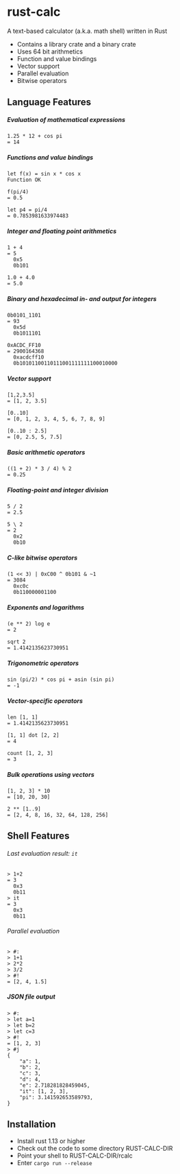 # rust-calc
A text-based calculator (a.k.a. math shell) written in Rust

* Contains a library crate and a binary crate
* Uses 64 bit arithmetics
* Function and value bindings
* Vector support
* Parallel evaluation
* Bitwise operators

## Language Features

##### Evaluation of mathematical expressions
```
1.25 * 12 + cos pi
= 14
```

##### Functions and value bindings
```
let f(x) = sin x * cos x
Function OK

f(pi/4)
= 0.5

let p4 = pi/4
= 0.7853981633974483
```

##### Integer and floating point arithmetics
```
1 + 4
= 5
  0x5
  0b101

1.0 + 4.0
= 5.0
```

##### Binary and hexadecimal in- and output for integers
```
0b0101_1101
= 93
  0x5d
  0b1011101

0xACDC_FF10
= 2900164368
  0xacdcff10
  0b10101100110111001111111100010000
```

##### Vector support
```
[1,2,3.5]
= [1, 2, 3.5]

[0..10]
= [0, 1, 2, 3, 4, 5, 6, 7, 8, 9]

[0..10 : 2.5]
= [0, 2.5, 5, 7.5]
```

##### Basic arithmetic operators
```
((1 + 2) * 3 / 4) % 2
= 0.25
```

##### Floating-point and integer division
```
5 / 2
= 2.5

5 \ 2
= 2
  0x2
  0b10
```

##### C-like bitwise operators
```
(1 << 3) | 0xC00 ^ 0b101 & ~1
= 3084
  0xc0c
  0b110000001100
```

##### Exponents and logarithms
```
(e ** 2) log e
= 2

sqrt 2
= 1.4142135623730951
```

##### Trigonometric operators
```
sin (pi/2) * cos pi + asin (sin pi)
= -1
```

##### Vector-specific operators
```
len [1, 1]
= 1.4142135623730951

[1, 1] dot [2, 2]
= 4

count [1, 2, 3]
= 3
```

##### Bulk operations using vectors
```
[1, 2, 3] * 10
= [10, 20, 30]

2 ** [1..9]
= [2, 4, 8, 16, 32, 64, 128, 256]
```

## Shell Features

###### Last evaluation result: `it`
```
> 1+2
= 3
  0x3
  0b11
> it
= 3
  0x3
  0b11
```

###### Parallel evaluation
```
> #:
> 1+1
> 2*2
> 3/2
> #!
= [2, 4, 1.5]
```

##### JSON file output
```
> #:
> let a=1
> let b=2
> let c=3
> #!
= [1, 2, 3]
> #j
{
    "a": 1,
    "b": 2,
    "c": 3,
    "d": 4,
    "e": 2.718281828459045,
    "it": [1, 2, 3],
    "pi": 3.141592653589793,
}
```

## Installation
* Install rust 1.13 or higher
* Check out the code to some directory RUST-CALC-DIR
* Point your shell to RUST-CALC-DIR/rcalc
* Enter `cargo run --release`
